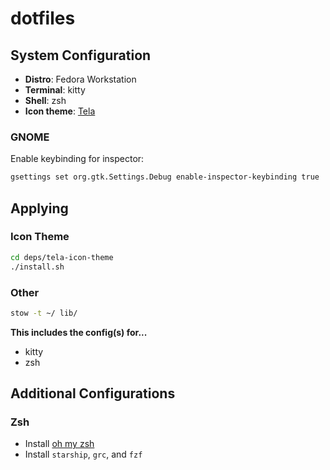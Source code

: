 # dotfiles

## System Configuration

- **Distro**: Fedora Workstation
- **Terminal**: kitty
- **Shell**: zsh
- **Icon theme**: [Tela](https://github.com/vinceliuice/Tela-icon-theme)

### GNOME

Enable keybinding for inspector:

```bash
gsettings set org.gtk.Settings.Debug enable-inspector-keybinding true
```

## Applying

### Icon Theme

```bash
cd deps/tela-icon-theme
./install.sh
```

### Other

```bash
stow -t ~/ lib/
```

**This includes the config(s) for...**

- kitty
- zsh

## Additional Configurations

### Zsh

- Install [oh my zsh](https://ohmyz.sh/)
- Install `starship`, `grc`, and `fzf`

